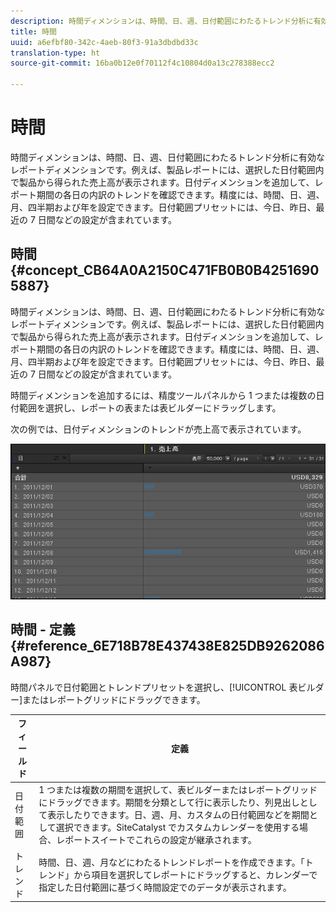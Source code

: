```yaml
---
description: 時間ディメンションは、時間、日、週、日付範囲にわたるトレンド分析に有効なレポートディメンションです。例えば、製品レポートには、選択した日付範囲内で製品から得られた売上高が表示されます。日付ディメンションを追加して、レポート期間の各日の内訳のトレンドを確認できます。精度には、時間、日、週、月、四半期および年を設定できます。日付範囲プリセットには、今日、昨日、最近の 7 日間などの設定が含まれています。
title: 時間
uuid: a6efbf80-342c-4aeb-80f3-91a3dbdbd33c
translation-type: ht
source-git-commit: 16ba0b12e0f70112f4c10804d0a13c278388ecc2

---
```



# 時間

時間ディメンションは、時間、日、週、日付範囲にわたるトレンド分析に有効なレポートディメンションです。例えば、製品レポートには、選択した日付範囲内で製品から得られた売上高が表示されます。日付ディメンションを追加して、レポート期間の各日の内訳のトレンドを確認できます。精度には、時間、日、週、月、四半期および年を設定できます。日付範囲プリセットには、今日、昨日、最近の 7 日間などの設定が含まれています。

## 時間 {#concept_CB64A0A2150C471FB0B0B42516905887}

時間ディメンションは、時間、日、週、日付範囲にわたるトレンド分析に有効なレポートディメンションです。例えば、製品レポートには、選択した日付範囲内で製品から得られた売上高が表示されます。日付ディメンションを追加して、レポート期間の各日の内訳のトレンドを確認できます。精度には、時間、日、週、月、四半期および年を設定できます。日付範囲プリセットには、今日、昨日、最近の 7 日間などの設定が含まれています。

時間ディメンションを追加するには、精度ツールパネルから 1 つまたは複数の日付範囲を選択し、レポートの表または表ビルダーにドラッグします。

次の例では、日付ディメンションのトレンドが売上高で表示されています。

![](assets/day_dimension.png)

## 時間 - 定義 {#reference_6E718B78E437438E825DB9262086A987}

時間パネルで日付範囲とトレンドプリセットを選択し、[!UICONTROL 表ビルダー]またはレポートグリッドにドラッグできます。

<!-- 

r_time_panel.xml

 -->

| フィールド | 定義 |
|--- |--- |
| 日付範囲 | 1 つまたは複数の期間を選択して、表ビルダーまたはレポートグリッドにドラッグできます。期間を分類として行に表示したり、列見出しとして表示したりできます。日、週、月、カスタムの日付範囲などを期間として選択できます。SiteCatalyst でカスタムカレンダーを使用する場合、レポートスイートでこれらの設定が継承されます。 |
| トレンド | 時間、日、週、月などにわたるトレンドレポートを作成できます。「トレンド」から項目を選択してレポートにドラッグすると、カレンダーで指定した日付範囲に基づく時間設定でのデータが表示されます。 |
